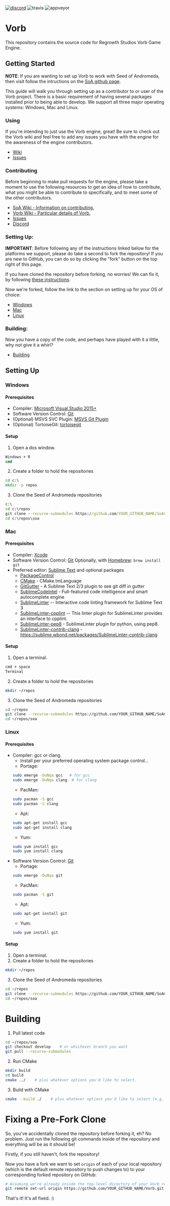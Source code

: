 [![discord](https://img.shields.io/discord/459062989094649866.svg?logo=discord "Discord")](https://discord.gg/b2bf775)
![travis](https://img.shields.io/travis/RegrowthStudios/Vorb.svg?style=flat-square&label=Linux "Travis CI")
![appveyor](https://img.shields.io/appveyor/ci/SamThePsychoticLeprechaun/vorb.svg?style=flat-square&label=Windows "AppVeyor CI")

# Vorb
This repository contains the source code for Regrowth Studios Vorb Game Engine.

## Getting Started
**NOTE**: If you are wanting to set up Vorb to work with Seed of Andromeda, 
then visit follow the intructions on the [SoA github page](https://github.com/RegrowthStudios/SoACode-Public).

This guide will walk you through setting up as a contributor to or user of the
Vorb project. There is a basic requirement of having several
packages installed prior to being able to develop. We support all three
major operating systems: Windows, Mac and Linux.

### Using
If you're intending to just use the Vorb engine, great! Be sure to check out the Vorb wiki and
feel free to add any issues you have with the engine for the awareness of the engine contributors.
* [Wiki](https://github.com/RegrowthStudios/Vorb/wiki)
* [Issues](https://github.com/RegrowthStudios/Vorb/issues)

### Contributing
Before beginning to make pull requests for the engine, please take a moment to use the following resources
to get an idea of how to contribute, what you might be able to contribute to specifically,
and to meet some of the other contributors.
* [SoA Wiki - Information on contributing.](https://github.com/RegrowthStudios/SoACode-Public/wiki)
* [Vorb Wiki - Particular details of Vorb.](https://github.com/RegrowthStudios/Vorb/wiki)
* [Issues](https://github.com/RegrowthStudios/Vorb/issues)
* [Discord](https://discord.gg/b2bf775)

### Setting Up:
**IMPORTANT**: Before following any of the instructions linked below for the platforms we support,
please do take a second to fork the repository! If you are new to GitHub, you can 
do so by clicking the "fork" button on the top right of this page.

If you have cloned the repository before forking, no worries! We can fix it, by following [these instructions](#fixing-a-pre-fork-clone).

Now we're forked, follow the link to the section on setting up for your OS of choice:
* [Windows](#windows)
* [Mac](#mac)
* [Linux](#linux)

### Building:
Now you have a copy of the code, and perhaps have played with it a little, why not give it
a whirl?
* [Building](#building-1)
 


## Setting Up

### Windows

#### Prerequisites
*  Compiler: [Microsoft Visual Studio 2015+](https://visualstudio.microsoft.com/)
*  Software Version Control:  [Git](http://git-scm.com/downloads)
*  (Optional) MSVS SVC Plugin:  [MSVS Git Plugin](http://msdn.microsoft.com/en-us/library/hh850437.aspx)
*  (Optional) TortoiseGit: [tortoisegit](https://tortoisegit.org/download)

#### Setup
1. Open a dos window.
```cmd
Windows + R
cmd
```
2. Create a folder to hold the repositories
```cmd
cd c:\
mkdir -p repos
```
3. Clone the Seed of Andromeda repositories
```cmd
c:\
cd c:\repos
git clone --recurse-submodules https://github.com/YOUR_GITHUB_NAME/SoACode-Public.git soa
cd c:\repos\soa
```

### Mac

#### Prerequisites
* Compiler: [Xcode](https://developer.apple.com/xcode/)
* Software Version Control: [Git](http://git-scm.com/downloads)
    Optionally, with [Homebrew](http://brew.sh/):
    ```brew install git```
* Preferred editor: [Sublime Text](http://www.sublimetext.com/) and optional packages
    * [PackageControl](https://sublime.wbond.net/installation)
    * [CMake](https://sublime.wbond.net/packages/CMake) - CMake.tmLanguage
    * [GitGutter](https://sublime.wbond.net/packages/GitGutter) - A Sublime Text 2/3 plugin to see git diff in gutter
    * [SublimeCodeIntel](https://sublime.wbond.net/packages/SublimeCodeIntel) - Full-featured code intelligence and smart autocomplete engine
    * [SublimeLinter](https://sublime.wbond.net/packages/SublimeLinter) -- Interactive code linting framework for Sublime Text 3
    * [SublimeLinter-cpplint](https://sublime.wbond.net/packages/SublimeLinter-cpplint) -- This linter plugin for SublimeLinter provides an interface to cpplint.
    * [SublimeLinter-pep8](https://sublime.wbond.net/packages/SublimeLinter-pep8) - SublimeLinter plugin for python, using pep8.
    * [SublimeLinter-contrib-clang](https://sublime.wbond.net/packages/SublimeLinter-contrib-clang) - https://sublime.wbond.net/packages/SublimeLinter-contrib-clang

#### Setup
1. Open a terminal.
```bash
cmd + space
Terminal
```
2. Create a folder to hold the repositories
```bash
mkdir ~/repos
```
3. Clone the Seed of Andromeda repositories
```bash
cd ~/repos
git clone --recurse-submodules https://github.com/YOUR_GITHUB_NAME/SoACode-Public.git soa
cd ~/repos/soa
```

### Linux

#### Prerequisites
* Compiler: gcc or clang
    * Install per your preferred operating system package control...
    * Portage:
    ```bash
    sudo emerge -DuNqa gcc   # for gcc
    sudo emerge -DuNqa clang  # for clang
    ```
    * PacMan:
    ```bash
    sudo pacman -S gcc
    sudo pacman -S clang
    ```
    * Apt:
    ```bash
    sudo apt-get install gcc
    sudo apt-get install clang
    ```
    * Yum:
    ```bash
    sudo yum install gcc
    sudo yum install clang
    ```
* Software Version Control: [Git](http://git-scm.com/downloads)
    * Portage:
    ```bash
    sudo emerge -DuNqa git
    ```
    * PacMan:
    ```bash
    sudo pacman -S git
    ```
    * Apt:
    ```bash
    sudo apt-get install git
    ```
    * Yum:
    ```bash
    sudo yum install git
    ```

#### Setup
1. Open a terminal.
2. Create a folder to hold the repositories
```bash
mkdir ~/repos
```
3. Clone the Seed of Andromeda repositories
```bash
cd ~/repos
git clone --recurse-submodules https://github.com/YOUR_GITHUB_NAME/SoACode-Public.git soa
cd ~/repos/soa
```


# Building
1. Pull latest code
```bash
cd ~/repos/soa
git checkout develop    # or whichever branch you want
git pull --recurse-submodules
```
2. Run CMake
```bash
mkdir build
cd build
cmake ../    # plus whatever options you'd like to select.
```
3. Build with CMake
```bash
cmake --build ./    # plus whatever options you'd like to select (e.g. --clean-first)
```

# Fixing a Pre-Fork Clone

So, you've accidentally cloned the repository before forking it, eh? No problem. Just run the following git commands inside of the repository and everything will be as it should be!

Firstly, if you still haven't, fork the repository!

Now you have a fork we want to set `origin` of each of your local repository (which is the default remote repository to push changes to) to your corresponding forked repository on GitHub:
```bash
# Assuming we're already inside the top-level directory of your Vorb repository.
git remote set-url origin https://github.com/YOUR_GITHUB_NAME/Vorb.git
```

That's it! It's all fixed. :)
